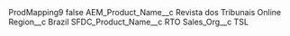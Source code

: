<?xml version="1.0" encoding="UTF-8"?>
<CustomMetadata xmlns="http://soap.sforce.com/2006/04/metadata" xmlns:xsi="http://www.w3.org/2001/XMLSchema-instance" xmlns:xsd="http://www.w3.org/2001/XMLSchema">
    <label>ProdMapping9</label>
    <protected>false</protected>
    <values>
        <field>AEM_Product_Name__c</field>
        <value xsi:type="xsd:string">Revista dos Tribunais Online</value>
    </values>
    <values>
        <field>Region__c</field>
        <value xsi:type="xsd:string">Brazil</value>
    </values>
    <values>
        <field>SFDC_Product_Name__c</field>
        <value xsi:type="xsd:string">RTO</value>
    </values>
    <values>
        <field>Sales_Org__c</field>
        <value xsi:type="xsd:string">TSL</value>
    </values>
</CustomMetadata>
